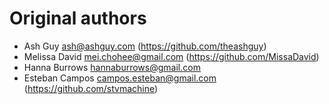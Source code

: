 # Original authors

- Ash Guy <ash@ashguy.com> (https://github.com/theashguy)
- Melissa David <mei.chohee@gmail.com> (https://github.com/MissaDavid)
- Hanna Burrows <hannaburrows@gmail.com>
- Esteban Campos <campos.esteban@gmail.com> (https://github.com/stvmachine)
